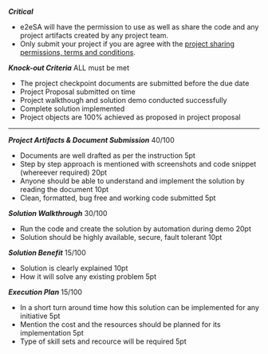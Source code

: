 
***Critical***
- e2eSA will have the permission to use as well as share the code and any project artifacts created by any project team. 
- Only submit your project if you are agree with the [project sharing permissions, terms and conditions](https://github.com/e2eSolutionArchitect/academy/blob/main/bootcamp/permissions-terms-conditions.md).  


***Knock-out Criteria*** ALL must be met

- The project checkpoint documents are submitted before the due date
- Project Proposal submitted on time
- Project walkthough and solution demo conducted successfully 
- Complete solution implemented
- Project objects are 100% achieved as proposed in project proposal 

----------------------------------------------------------------------------

***Project Artifacts & Document Submission*** 40/100

- Documents are well drafted as per the instruction 5pt
- Step by step approach is mentioned with screenshots and code snippet (whereever required) 20pt
- Anyone should be able to understand and implement the solution by reading the document 10pt
- Clean, formatted, bug free and working code submitted 5pt

***Solution Walkthrough*** 30/100

- Run the code and create the solution by automation during demo 20pt
- Solution should be highly available, secure, fault tolerant 10pt

***Solution Benefit*** 15/100

- Solution is clearly explained 10pt
- How it will solve any existing problem 5pt 

***Execution Plan*** 15/100

- In a short turn around time how this solution can be implemented for any initiative 5pt
- Mention the cost and the resources should be planned for its implementation 5pt
- Type of skill sets and recource will be required 5pt
